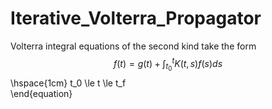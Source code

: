 # Iterative_Volterra_Propagator
Volterra integral equations of the second kind take the form
$$ f(t) = g(t) + \int_{t_0}^t K(t,s) f(s) ds$$
 \hspace{1cm} t_0 \le t \le t_f   
\end{equation}
